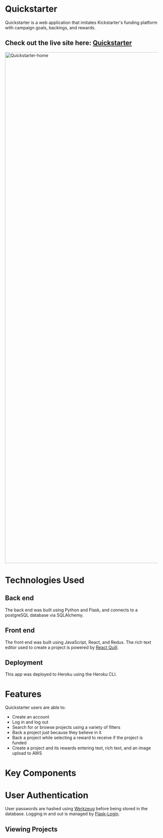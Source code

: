 # Quickstarter

Quickstarter is a web application that imitates Kickstarter's funding platform with campaign goals, backings, and rewards. 

## Check out the live site here: [Quickstarter](https://quickstarter-app.herokuapp.com/)

<img width="1677" alt="Quickstarter-home" src="https://user-images.githubusercontent.com/79616733/131910162-bbfe97de-43a2-4cc1-8841-d942acbcc179.png">

# Technologies Used

## Back end 

The back end was built using Python and Flask, and connects to a postgreSQL database via SQLAlchemy. 

## Front end

The front end was built using JavaScript, React, and Redux. The rich text editor used to create a project is powered by [React Quill](https://www.npmjs.com/package/react-quill).

## Deployment

This app was deployed to Heroku using the Heroku CLI.

# Features

Quickstarter users are able to:
* Create an account
* Log in and log out
* Search for or browse projects using a variety of filters
* Back a project just because they believe in it
* Back a project while selecting a reward to receive if the project is funded
* Create a project and its rewards entering text, rich text, and an image upload to AWS

# Key Components

# User Authentication

User passwords are hashed using [Werkzeug](https://pypi.org/project/Werkzeug/) before being stored in the database. Logging in and out is managed by [Flask-Login](https://flask-login.readthedocs.io/en/latest/). 

## Viewing Projects
